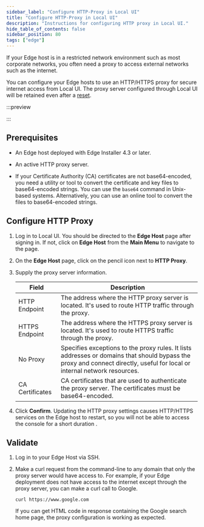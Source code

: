```yaml
---
sidebar_label: "Configure HTTP-Proxy in Local UI"
title: "Configure HTTP-Proxy in Local UI"
description: "Instructions for configuring HTTP proxy in Local UI."
hide_table_of_contents: false
sidebar_position: 80
tags: ["edge"]
---
```


If your Edge host is in a restricted network environment such as most corporate networks, you often need a proxy to
access external networks such as the internet.

You can configure your Edge hosts to use an HTTP/HTTPS proxy for secure internet access from Local UI. The proxy server
configured through Local UI will be retained even after a [reset](./reset-reboot.md#reset-edge-host).

:::preview

:::

## Prerequisites

- An Edge host deployed with Edge Installer 4.3 or later.

- An active HTTP proxy server.

- If your Certificate Authority (CA) certificates are not base64-encoded, you need a utility or tool to convert the
  certificate and key files to base64-encoded strings. You can use the `base64` command in Unix-based systems.
  Alternatively, you can use an online tool to convert the files to base64-encoded strings.

## Configure HTTP Proxy

1. Log in to Local UI. You should be directed to the **Edge Host** page after signing in. If not, click on **Edge Host**
   from the **Main Menu** to navigate to the page.

2. On the **Edge Host** page, click on the pencil icon next to **HTTP Proxy**.

3. Supply the proxy server information.

   | Field           | Description                                                                                                                                                               |
   | --------------- | ------------------------------------------------------------------------------------------------------------------------------------------------------------------------- |
   | HTTP Endpoint   | The address where the HTTP proxy server is located. It's used to route HTTP traffic through the proxy.                                                                    |
   | HTTPS Endpoint  | The address where the HTTPS proxy server is located. It's used to route HTTPS traffic through the proxy.                                                                  |
   | No Proxy        | Specifies exceptions to the proxy rules. It lists addresses or domains that should bypass the proxy and connect directly, useful for local or internal network resources. |
   | CA Certificates | CA certificates that are used to authenticate the proxy server. The certificates must be base64-encoded.                                                                  |

4. Click **Confirm**. Updating the HTTP proxy settings causes HTTP/HTTPS services on the Edge host to restart, so you
   will not be able to access the console for a short duration .

## Validate

1. Log in to your Edge Host via SSH.

2. Make a curl request from the command-line to any domain that only the proxy server would have access to. For example,
   if your Edge deployment does not have access to the internet except through the proxy server, you can make a curl
   call to Google.

   ```shell
   curl https://www.google.com
   ```

   If you can get HTML code in response containing the Google search home page, the proxy configuration is working as
   expected.
